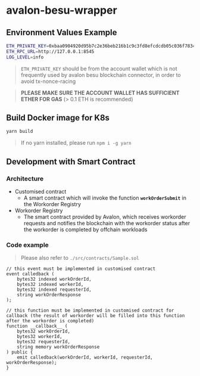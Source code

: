 # avalon-besu-wrapper

## Environment Values Example

```sh
ETH_PRIVATE_KEY=0xbaa0904920d95b7c2e36beb216b1c9c3fd8efcdcdb05c036f7834215afb01c17
ETH_RPC_URL=http://127.0.0.1:8545
LOG_LEVEL=info
```

> `ETH_PRIVATE_KEY` should be from the account wallet which is not frequently used by avalon besu blockchain connector, in order to avoid tx-nonce-racing

> **PLEASE MAKE SURE THE ACCOUNT WALLET HAS SUFFICIENT ETHER FOR GAS** (> 0.1 ETH is recommended)

## Build Docker image for K8s

```sh
yarn build
```

> If no yarn installed, please run `npm i -g yarn`

## Development with Smart Contract

### Architecture

- Customised contract
  - A smart contract which will invoke the function **`workOrderSubmit`** in the Workorder Registry
- Workorder Registry
  - The smart contract provided by Avalon, which receives workorder requests and notifies the blockchain with the workorder status after the workorder is completed by offchain workloads

### Code example

> Please also refer to `./src/contracts/Sample.sol`

```solidity
// this event must be implemented in customised contract
event calledback (
    bytes32 indexed workOrderId,
    bytes32 indexed workerId,
    bytes32 indexed requesterId,
    string workOrderResponse
);

// this function must be implemented in customised contract for callback (the result of workorder will be filled into this function after the workorder is completed)
function __callback__ (
    bytes32 workOrderId,
    bytes32 workerId,
    bytes32 requesterId,
    string memory workOrderResponse
) public {
    emit calledback(workOrderId, workerId, requesterId, workOrderResponse);
}
```
